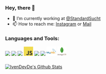 ### Hey, there 👋

- 🔭 I’m currently working at [@StandardSucht](https://github.com/standardsucht)
- 📫 How to reach me: [Instagram](https://www.instagram.com/iv3n_b21/) or [Mail](iven-bacic@t-online.de)

### Languages and Tools:

<code><img height="30" src="https://upload.wikimedia.org/wikipedia/commons/thumb/9/9c/IntelliJ_IDEA_Icon.svg/1200px-IntelliJ_IDEA_Icon.svg.png"></code>
<code><img height="30" src="https://user-images.githubusercontent.com/674621/71187801-14e60a80-2280-11ea-94c9-e56576f76baf.png"></code>
<code><img height="30" src="https://upload.wikimedia.org/wikipedia/commons/7/74/Kotlin_Icon.png"></code>
<code><img height="30" src="https://raw.githubusercontent.com/github/explore/80688e429a7d4ef2fca1e82350fe8e3517d3494d/topics/javascript/javascript.png"></code>
<code><img height="30" src="https://github.com/get-icon/geticon/raw/master/icons/docker-icon.svg"></code>
<code><img height="30" src="https://github.com/get-icon/geticon/raw/master/icons/html-5.svg"></code>
<code><img height="30" src="https://raw.githubusercontent.com/devicons/devicon/master/icons/mysql/mysql-original-wordmark.svg"></code>
<code><img height="30" src="https://raw.githubusercontent.com/devicons/devicon/master/icons/mongodb/mongodb-original-wordmark.svg"></code>

### 
<a href="https://github.com/IvenDevDE">
  <img align="center" src="https://github-readme-stats.anuraghazra1.vercel.app/api?username=IvenDevDE&include_all_commits=true&show_icons=true&theme=nord&count_private=true" alt="IvenDevDe's Github Stats" />
  
</a>

###

